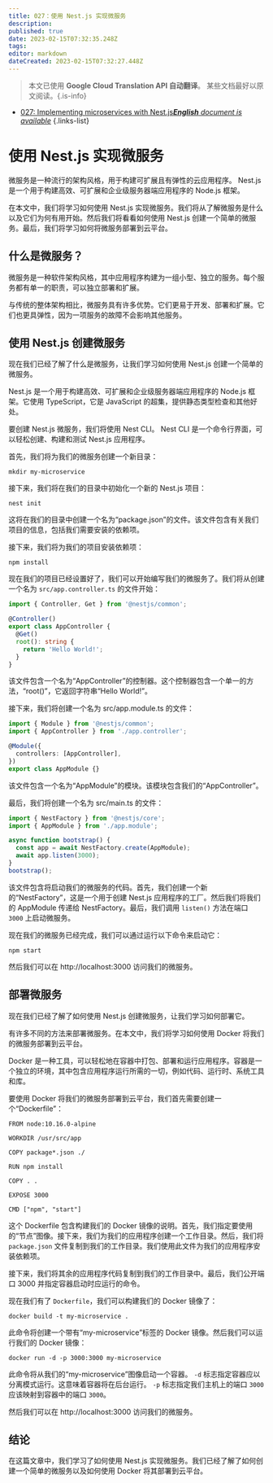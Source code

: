 ```yaml
---
title: 027：使用 Nest.js 实现微服务
description: 
published: true
date: 2023-02-15T07:32:35.248Z
tags: 
editor: markdown
dateCreated: 2023-02-15T07:32:27.448Z
---
```


> 本文已使用 **Google Cloud Translation API 自动翻译**。
某些文档最好以原文阅读。{.is-info}



- [027: Implementing microservices with Nest.js***English** document is available*](/en/Knowledge-base/Nest-js/Learning/027-implementing-microservices-with-nest-js)
{.links-list}


# 使用 Nest.js 实现微服务

微服务是一种流行的架构风格，用于构建可扩展且有弹性的云应用程序。 Nest.js 是一个用于构建高效、可扩展和企业级服务器端应用程序的 Node.js 框架。

在本文中，我们将学习如何使用 Nest.js 实现微服务。我们将从了解微服务是什么以及它们为何有用开始。然后我们将看看如何使用 Nest.js 创建一个简单的微服务。最后，我们将学习如何将微服务部署到云平台。

## 什么是微服务？

微服务是一种软件架构风格，其中应用程序构建为一组小型、独立的服务。每个服务都有单一的职责，可以独立部署和扩展。

与传统的整体架构相比，微服务具有许多优势。它们更易于开发、部署和扩展。它们也更具弹性，因为一项服务的故障不会影响其他服务。

## 使用 Nest.js 创建微服务

现在我们已经了解了什么是微服务，让我们学习如何使用 Nest.js 创建一个简单的微服务。

Nest.js 是一个用于构建高效、可扩展和企业级服务器端应用程序的 Node.js 框架。它使用 TypeScript，它是 JavaScript 的超集，提供静态类型检查和其他好处。

要创建 Nest.js 微服务，我们将使用 Nest CLI。 Nest CLI 是一个命令行界面，可以轻松创建、构建和测试 Nest.js 应用程序。

首先，我们将为我们的微服务创建一个新目录：

```
mkdir my-microservice
```

接下来，我们将在我们的目录中初始化一个新的 Nest.js 项目：

```
nest init
```

这将在我们的目录中创建一个名为“package.json”的文件。该文件包含有关我们项目的信息，包括我们需要安装的依赖项。

接下来，我们将为我们的项目安装依赖项：

```
npm install
```

现在我们的项目已经设置好了，我们可以开始编写我们的微服务了。我们将从创建一个名为 `src/app.controller.ts` 的文件开始：

```typescript
import { Controller, Get } from '@nestjs/common';

@Controller()
export class AppController {
  @Get()
  root(): string {
    return 'Hello World!';
  }
}
```

该文件包含一个名为“AppController”的控制器。这个控制器包含一个单一的方法，“root()”，它返回字符串“Hello World!”。

接下来，我们将创建一个名为 src/app.module.ts 的文件：

```typescript
import { Module } from '@nestjs/common';
import { AppController } from './app.controller';

@Module({
  controllers: [AppController],
})
export class AppModule {}
```

该文件包含一个名为“AppModule”的模块。该模块包含我们的“AppController”。

最后，我们将创建一个名为 src/main.ts 的文件：

```typescript
import { NestFactory } from '@nestjs/core';
import { AppModule } from './app.module';

async function bootstrap() {
  const app = await NestFactory.create(AppModule);
  await app.listen(3000);
}
bootstrap();
```

该文件包含将启动我们的微服务的代码。首先，我们创建一个新的“NestFactory”，这是一个用于创建 Nest.js 应用程序的工厂。然后我们将我们的 AppModule 传递给 NestFactory。最后，我们调用 `listen()` 方法在端口 `3000` 上启动微服务。

现在我们的微服务已经完成，我们可以通过运行以下命令来启动它：

```
npm start
```

然后我们可以在 http://localhost:3000 访问我们的微服务。

## 部署微服务

现在我们已经了解了如何使用 Nest.js 创建微服务，让我们学习如何部署它。

有许多不同的方法来部署微服务。在本文中，我们将学习如何使用 Docker 将我们的微服务部署到云平台。

Docker 是一种工具，可以轻松地在容器中打包、部署和运行应用程序。容器是一个独立的环境，其中包含应用程序运行所需的一切，例如代码、运行时、系统工具和库。

要使用 Docker 将我们的微服务部署到云平台，我们首先需要创建一个“Dockerfile”：

```
FROM node:10.16.0-alpine

WORKDIR /usr/src/app

COPY package*.json ./

RUN npm install

COPY . .

EXPOSE 3000

CMD ["npm", "start"]
```

这个 Dockerfile 包含构建我们的 Docker 镜像的说明。首先，我们指定要使用的“节点”图像。接下来，我们为我们的应用程序创建一个工作目录。然后，我们将 `package.json` 文件复制到我们的工作目录。我们使用此文件为我们的应用程序安装依赖项。

接下来，我们将其余的应用程序代码复制到我们的工作目录中。最后，我们公开端口 3000 并指定容器启动时应运行的命令。

现在我们有了 `Dockerfile`，我们可以构建我们的 Docker 镜像了：

```
docker build -t my-microservice .
```

此命令将创建一个带有“my-microservice”标签的 Docker 镜像。然后我们可以运行我们的 Docker 镜像：

```
docker run -d -p 3000:3000 my-microservice
```

此命令将从我们的“my-microservice”图像启动一个容器。 `-d` 标志指定容器应以分离模式运行。这意味着容器将在后台运行。 `-p` 标志指定我们主机上的端口 `3000` 应该映射到容器中的端口 `3000`。

然后我们可以在 http://localhost:3000 访问我们的微服务。

## 结论

在这篇文章中，我们学习了如何使用 Nest.js 实现微服务。我们已经了解了如何创建一个简单的微服务以及如何使用 Docker 将其部署到云平台。